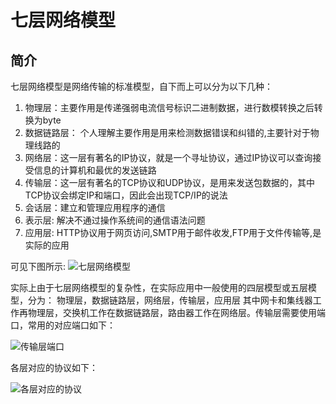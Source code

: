 # 七层网络模型

## 简介

七层网络模型是网络传输的标准模型，自下而上可以分为以下几种：

1. 物理层：主要作用是传递强弱电流信号标识二进制数据，进行数模转换之后转换为byte
2. 数据链路层： 个人理解主要作用是用来检测数据错误和纠错的,主要针对于物理线路的
3. 网络层：这一层有著名的IP协议，就是一个寻址协议，通过IP协议可以查询接受信息的计算机和最优的发送链路
4. 传输层：这一层有著名的TCP协议和UDP协议，是用来发送包数据的，其中TCP协议会绑定IP和端口，因此会出现TCP/IP的说法
5. 会话层：建立和管理应用程序的通信
6. 表示层: 解决不通过操作系统间的通信语法问题
7. 应用层: HTTP协议用于网页访问,SMTP用于邮件收发,FTP用于文件传输等,是实际的应用

可见下图所示:
![七层网络模型](https://images2015.cnblogs.com/blog/784487/201701/784487-20170118164512515-2009100776.png)

实际上由于七层网络模型的复杂性，在实际应用中一般使用的四层模型或五层模型，分为：
物理层，数据链路层，网络层，传输层，应用层
其中网卡和集线器工作再物理层，交换机工作在数据链路层，路由器工作在网络层。传输层需要使用端口，常用的对应端口如下：

![传输层端口](https://img-blog.csdn.net/20180414153959449?watermark/2/text/aHR0cHM6Ly9ibG9nLmNzZG4ubmV0L04xbmVEaW5n/font/5a6L5L2T/fontsize/400/fill/I0JBQkFCMA==/dissolve/70)

各层对应的协议如下：

![各层对应的协议](https://img-blog.csdn.net/20180414151334873?watermark/2/text/aHR0cHM6Ly9ibG9nLmNzZG4ubmV0L04xbmVEaW5n/font/5a6L5L2T/fontsize/400/fill/I0JBQkFCMA==/dissolve/70)

